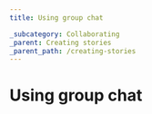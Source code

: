 ```yaml
---
title: Using group chat

_subcategory: Collaborating
_parent: Creating stories
_parent_path: /creating-stories
---
```


# Using group chat